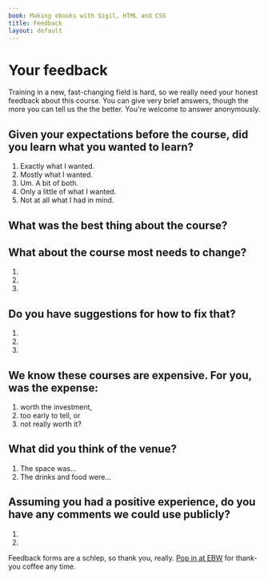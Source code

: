 ```yaml
---
book: Making ebooks with Sigil, HTML and CSS
title: Feedback
layout: default
---
```


# Your feedback

Training in a new, fast-changing field is hard, so we really need your honest feedback about this course. You can give very brief answers, though the more you can tell us the the better. You're welcome to answer anonymously.

## Given your expectations before the course, did you learn what you wanted to learn?

1.	Exactly what I wanted.
2.	Mostly what I wanted.
3.	Um. A bit of both.
4.	Only a little of what I wanted.
5.	Not at all what I had in mind.

## What was the best thing about the course?

## What about the course most needs to change?

1.	
2.	
3.	

## Do you have suggestions for how to fix that?

1.	
2.	
3.	

## We know these courses are expensive. For you, was the expense:

1.	worth the investment,
2.	too early to tell, or
3.	not really worth it?

## What did you think of the venue?
1.	The space was…
2.	The drinks and food were…

## Assuming you had a positive experience, do you have any comments we could use publicly?
1.	
2.	

Feedback forms are a schlep, so thank you, really. [Pop in at EBW](http://electricbookworks.com/contact) for thank-you coffee any time.
